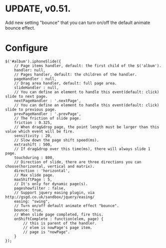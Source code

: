 # UPDATE, v0.51. #

Add new setting "bounce" that you can turn on/off the default animate bounce effect.

# Configure #

    $('#album').iphoneSlide({
        // Page items handler, default: the first child of the $('album').
        handler: null,
        // Pages handler, default: the children of the handler.
        pageHandler : null,
        // Drag area handler, default: full page area.
        slideHandler : null,
        // You can define an element to handle this event(default: click) slide to next page.
        nextPageHandler : '.nextPage',
        // You can define an element to handle this event(default: click) slide to previous page.
        prevPageHandler : '.prevPage',
        // The friction of slide page.
        friction : 0.325,
        // When drag&drop page, the point length must be larger than this value which event will be fire.
        sensitivity : 20,
        // Slow down the page shift speed(ms).
        extrashift : 500,
        // If drag&drop over this time(ms), there will always slide 1 page.
        touchduring : 800,
        // Direction of slide, there are three directions you can choose(horizontal, vertical and matrix).
        direction : 'horizontal',
        // Max slide page.
        maxShiftPage : 5,
        // It's only for dynamic page(s).
        pageshowfilter : false,
        // Support jquery easing plugin, via http://gsgd.co.uk/sandbox/jquery/easing/
        easing: "swing",
        // Turn on/off default animate effect "bounce".
        bounce: true,
        // When slide page completed, fire this.
        onShiftComplete : function(elem, page) {
            // this is parent of the handler.
            // elem is nowPage's page item.
            // page is "nowPage".
        }
    });
